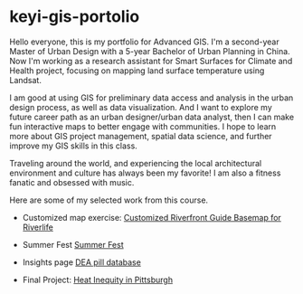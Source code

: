 # keyi-gis-portolio
Hello everyone, this is my portfolio for Advanced GIS. I'm a second-year Master of Urban Design with a 5-year Bachelor of Urban Planning in China. Now I'm working as a research assistant for Smart Surfaces for Climate and Health project, focusing on mapping land surface temperature using Landsat.

I am good at using GIS for preliminary data access and analysis in the urban design process, as well as data visualization. And I want to explore my future career path as an urban designer/urban data analyst, then I can make fun interactive maps to better engage with communities. I hope to learn more about GIS project management, spatial data science, and further improve my GIS skills in this class. 

Traveling around the world, and experiencing the local architectural environment and culture has always been my favorite! I am also a fitness fanatic and obsessed with music. 

Here are some of my selected work from this course.

- Customized map exercise: [Customized Riverfront Guide Basemap for Riverlife](https://keyichai.github.io/keyi-gis-portolio/CustomizedMapRiverlife)

- Summer Fest [Summer Fest](https://keyichai.github.io/keyi-gis-portolio/SummerFestDemo)

- Insights page [DEA pill database](https://keyichai.github.io/keyi-gis-portolio/insights_dea)

- Final Project: [Heat Inequity in Pittsburgh](https://keyichai.github.io/keyi-gis-portolio/heatInequityPGH)
